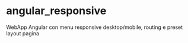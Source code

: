 # angular_responsive
WebApp Angular con menu responsive desktop/mobile, routing e preset layout pagina
